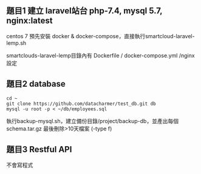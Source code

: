 ## 題目1 建立 laravel站台 php-7.4, mysql 5.7, nginx:latest
centos 7 預先安裝 docker & docker-compose，直接執行smartcloud-laravel-lemp.sh

smartclouds-laravel-lemp目錄內有 Dockerfile / docker-compose.yml /nginx設定

## 題目2 database 
```
cd ~
git clone https://github.com/datacharmer/test_db.git db
mysql -u root -p < ~/db/employees.sql
```
執行backup-mysql.sh，建立備份目錄/project/backup-db，並產出每個schema.tar.gz
最後刪除>10天檔案 (-type f)

## 題目3 Restful API
不會寫程式

